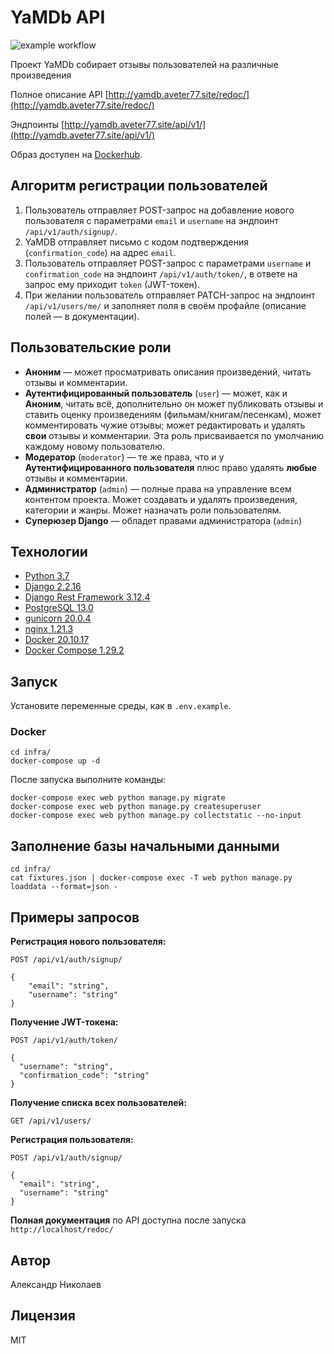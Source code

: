 # YaMDb API

![example workflow](https://github.com/aVeter77/yamdb_final/actions/workflows/yamdb_workflow.yml/badge.svg)

Проект YaMDb собирает отзывы пользователей на различные произведения

Полное описание API [http://yamdb.aveter77.site/redoc/](http://yamdb.aveter77.site/redoc/)

Эндпоинты [http://yamdb.aveter77.site/api/v1/](http://yamdb.aveter77.site/api/v1/)

Образ доступен на [Dockerhub](https://hub.docker.com/r/aveter77/api_yamdb/tags).

## Алгоритм регистрации пользователей
1. Пользователь отправляет POST-запрос на добавление нового пользователя с параметрами `email` и `username` на эндпоинт `/api/v1/auth/signup/`.
2. YaMDB отправляет письмо с кодом подтверждения (`confirmation_code`) на адрес `email`.
3. Пользователь отправляет POST-запрос с параметрами `username` и `confirmation_code` на эндпоинт `/api/v1/auth/token/`, в ответе на запрос ему приходит `token` (JWT-токен).
4. При желании пользователь отправляет PATCH-запрос на эндпоинт `/api/v1/users/me/` и заполняет поля в своём профайле (описание полей — в документации).

## Пользовательские роли

- **Аноним** — может просматривать описания произведений, читать отзывы и комментарии.
- **Аутентифицированный пользователь** (`user`) — может, как и **Аноним**, читать всё, дополнительно он может публиковать отзывы и ставить оценку произведениям (фильмам/книгам/песенкам), может комментировать чужие отзывы; может редактировать и удалять **свои** отзывы и комментарии. Эта роль присваивается по умолчанию каждому новому пользователю.
- **Модератор** (`moderator`) — те же права, что и у **Аутентифицированного пользователя** плюс право удалять **любые** отзывы и комментарии.
- **Администратор** (`admin`) — полные права на управление всем контентом проекта. Может создавать и удалять произведения, категории и жанры. Может назначать роли пользователям.
- **Суперюзер Django** — обладет правами администратора (`admin`)

## Технологии
- [Python 3.7](https://www.python.org/)
- [Django 2.2.16](https://www.djangoproject.com/)
- [Django Rest Framework 3.12.4](https://www.django-rest-framework.org/)
- [PostgreSQL 13.0](https://www.postgresql.org/)
- [gunicorn 20.0.4](https://pypi.org/project/)
- [nginx 1.21.3](https://nginx.org/ru/)
- [Docker 20.10.17](https://www.docker.com/)
- [Docker Compose 1.29.2](https://docs.docker.com/compose/)

## Запуск

Установите переменные среды, как в `.env.example`.
### Docker
```
cd infra/
docker-compose up -d
```
После запуска выполните команды:
```
docker-compose exec web python manage.py migrate
docker-compose exec web python manage.py createsuperuser
docker-compose exec web python manage.py collectstatic --no-input 
```

## Заполнение базы начальными данными
```
cd infra/
cat fixtures.json | docker-compose exec -T web python manage.py loaddata --format=json -
```

## Примеры запросов

**Регистрация нового пользователя:**
```
POST /api/v1/auth/signup/
```
```
{
    "email": "string",
    "username": "string"
}
```
**Получение JWT-токена:**

```
POST /api/v1/auth/token/
```
```
{
  "username": "string",
  "confirmation_code": "string"
}
```

**Получение списка всех пользователей:**

```
GET /api/v1/users/
```

**Регистрация пользователя:**

```
POST /api/v1/auth/signup/
```
```
{
  "email": "string",
  "username": "string"
}
```
**Полная документация** по API доступна после запуска `http://localhost/redoc/`

## Автор
Александр Николаев

## Лицензия

MIT
